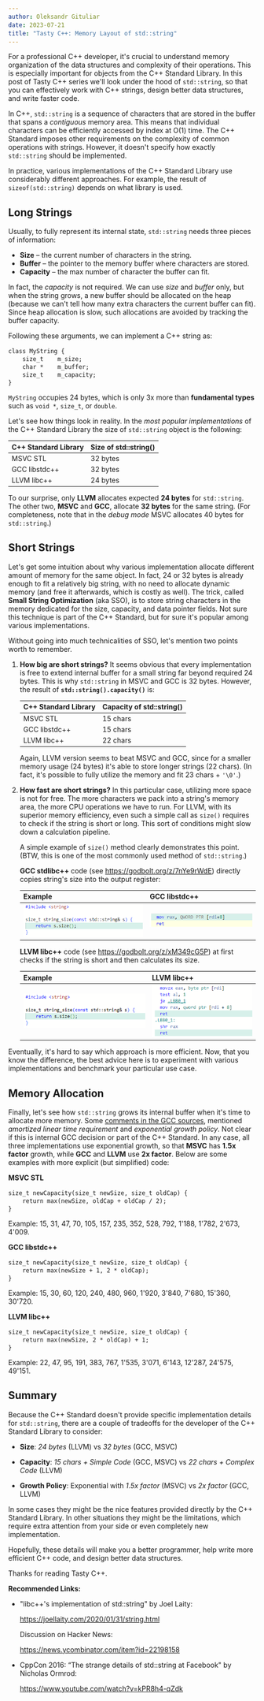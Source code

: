 ```yaml
---
author: Oleksandr Gituliar
date: 2023-07-21
title: "Tasty C++: Memory Layout of std::string"
---
```


For a professional C++ developer, it's crucial to understand memory organization of the data
structures and complexity of their operations. This is especially important for objects from the C++
Standard Library. In this post of Tasty C++ series we'll look under the hood of `std::string`, so
that you can effectively work with C++ strings, design better data structures, and write faster
code.

In C++, `std::string` is a sequence of characters that are stored in the buffer that spans a
_contiguous_ memory area. This means that individual characters can be efficiently accessed by index
at O(1) time. The C++ Standard imposes other requirements on the complexity of common operations
with strings. However, it doesn't specify how exactly `std::string` should be implemented.

In practice, various implementations of the C++ Standard Library use considerably different
approaches. For example, the result of `sizeof(std::string)` depends on what library is used.

## Long Strings

Usually, to fully represent its internal state, `std::string` needs three pieces of information:

- **Size** – the current number of characters in the string.
- **Buffer** – the pointer to the memory buffer where characters are stored.
- **Capacity** – the max number of character the buffer can fit.

In fact, the _capacity_ is not required. We can use _size_ and _buffer_ only, but when the string
grows, a new buffer should be allocated on the heap (because we can't tell how many extra characters
the current buffer can fit). Since heap allocation is slow, such allocations are avoided by tracking
the buffer capacity.

Following these arguments, we can implement a C++ string as:

```
class MyString {
    size_t    m_size;
    char *    m_buffer;
    size_t    m_capacity;
}
```

`MyString` occupies 24 bytes, which is only 3x more than **fundamental types** such as `void *`,
`size_t`, or `double`.

Let's see how things look in reality. In the _most popular implementations_ of the C++ Standard
Library the size of `std::string` object is the following:

| C++ Standard Library | Size of std::string() |
| -------------------- | --------------------- |
| MSVC STL             | 32 bytes              |
| GCC libstdc++        | 32 bytes              |
| LLVM libc++          | 24 bytes              |

To our surprise, only **LLVM** allocates expected **24 bytes** for `std::string`. The other two,
**MSVC** and **GCC**, allocate **32 bytes** for the same string. (For completeness, note that in the
_debug mode_ MSVC allocates 40 bytes for `std::string`.)

## Short Strings

Let's get some intuition about why various implementation allocate different amount of memory for
the same object. In fact, 24 or 32 bytes is already enough to fit a relatively big string, with no
need to allocate dynamic memory (and free it afterwards, which is costly as well). The trick, called
**Small String Optimization** (aka SSO), is to store string characters in the memory dedicated for
the size, capacity, and data pointer fields. Not sure this technique is part of the C++ Standard,
but for sure it's popular among various implementations.

Without going into much technicalities of SSO, let's mention two points worth to remember.

1. **How big are short strings?** It seems obvious that every implementation is free to extend
   internal buffer for a small string far beyond required 24 bytes. This is why `std::string` in
   MSVC and GCC is 32 bytes. However, the result of **`std::string().capacity()`** is:
   <p><p>

   | C++ Standard Library | Capacity of std::string() |
   | -------------------- | ------------------------- |
   | MSVC STL             | 15 chars                  |
   | GCC libstdc++        | 15 chars                  |
   | LLVM libc++          | 22 chars                  |

   Again, LLVM version seems to beat MSVC and GCC, since for a smaller memory usage (24 bytes) it's
   able to store longer strings (22 chars). (In fact, it's possible to fully utilize the memory and
   fit 23 chars + `'\0'`.)

2. **How fast are short strings?** In this particular case, utilizing more space is not for
   free. The more characters we pack into a string's memory area, the more CPU operations we have to
   run. For LLVM, with its superior memory efficiency, even such a simple call as `size()` requires
   to check if the string is short or long. This sort of conditions might slow down a calculation
   pipeline.

   <p><p>

   A simple example of `size()` method clearly demonstrates this point. (BTW, this is one of
   the most commonly used method of `std::string`.)

   **GCC stdlibc++** code (see https://godbolt.org/z/7nYe9rWdE) directly copies string's size into
   the output register:

   | Example                               | GCC libstdc++                         |
   | ------------------------------------- | ------------------------------------- |
   | <img src="/img/string-size-src.png"/> | <img src="/img/string-size-gcc.png"/> |

   **LLVM libc++** code (see https://godbolt.org/z/xM349cG5P) at first checks if the string is short
   and then calculates its size.

   | Example                               | LLVM libc++                            |
   | ------------------------------------- | -------------------------------------- |
   | <img src="/img/string-size-src.png"/> | <img src="/img/string-size-llvm.png"/> |

Eventually, it's hard to say which approach is more efficient. Now, that you know the difference,
the best advice here is to experiment with various implementations and benchmark your particular use
case.

## Memory Allocation

Finally, let's see how `std::string` grows its internal buffer when it's time to allocate more
memory. Some [comments in the GCC
sources](https://github.com/gcc-mirror/gcc/blob/master/libstdc%2B%2B-v3/include/bits/basic_string.tcc#L142),
mentioned _amortized linear time requirement_ and _exponential growth policy_. Not clear if this is
internal GCC decision or part of the C++ Standard. In any case, all three implementations use
exponential growth, so that **MSVC** has **1.5x factor** growth, while **GCC** and **LLVM** use **2x
factor**. Below are some examples with more explicit (but simplified) code:

**MSVC STL**

```
size_t newCapacity(size_t newSize, size_t oldCap) {
    return max(newSize, oldCap + oldCap / 2);
}
```

Example: 15, 31, 47, 70, 105, 157, 235, 352, 528, 792, 1'188, 1'782, 2'673, 4'009.

**GCC libstdc++**

```
size_t newCapacity(size_t newSize, size_t oldCap) {
    return max(newSize + 1, 2 * oldCap);
}
```

Example: 15, 30, 60, 120, 240, 480, 960, 1'920, 3'840, 7'680, 15'360, 30'720.

**LLVM libc++**

```
size_t newCapacity(size_t newSize, size_t oldCap) {
    return max(newSize, 2 * oldCap) + 1;
}
```

Example: 22, 47, 95, 191, 383, 767, 1'535, 3'071, 6'143, 12'287, 24'575, 49'151.

## Summary

Because the C++ Standard doesn't provide specific implementation details for `std::string`, there
are a couple of tradeoffs for the developer of the C++ Standard Library to consider:

- **Size**: _24 bytes_ (LLVM) vs _32 bytes_ (GCC, MSVC)

- **Capacity**: _15 chars + Simple Code_ (GCC, MSVC) vs _22 chars + Complex Code_ (LLVM)

- **Growth Policy**: Exponential with _1.5x factor_ (MSVC) vs _2x factor_ (GCC, LLVM)

In some cases they might be the nice features provided directly by the C++ Standard Library. In
other situations they might be the limitations, which require extra attention from your side or even
completely new implementation.

Hopefully, these details will make you a better programmer, help write more efficient C++ code, and
design better data structures.

Thanks for reading Tasty C++.

**Recommended Links:**

- "libc++'s implementation of std::string" by Joel Laity:

  https://joellaity.com/2020/01/31/string.html

  Discussion on Hacker News:

  https://news.ycombinator.com/item?id=22198158

- CppCon 2016: “The strange details of std::string at Facebook" by Nicholas Ormrod:

  https://www.youtube.com/watch?v=kPR8h4-qZdk
